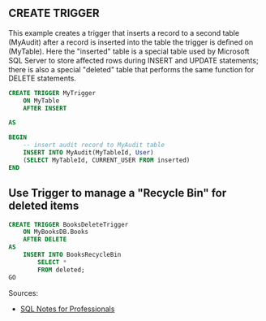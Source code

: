 ## CREATE TRIGGER
This example creates a trigger that inserts a record to a second table (MyAudit) after a record is inserted into the
table the trigger is deﬁned on (MyTable). Here the "inserted" table is a special table used by Microsoft SQL Server to
store aﬀected rows during INSERT and UPDATE statements; there is also a special "deleted" table that performs the
same function for DELETE statements.

```sql
CREATE TRIGGER MyTrigger
    ON MyTable
    AFTER INSERT

AS

BEGIN
    -- insert audit record to MyAudit table
    INSERT INTO MyAudit(MyTableId, User)
    (SELECT MyTableId, CURRENT_USER FROM inserted)
END
```

## Use Trigger to manage a "Recycle Bin" for deleted items
```sql
CREATE TRIGGER BooksDeleteTrigger
    ON MyBooksDB.Books
    AFTER DELETE
AS
    INSERT INTO BooksRecycleBin
        SELECT *
        FROM deleted;
GO
```


Sources:
* [SQL Notes for Professionals](https://goalkicker.com/SQLBook)